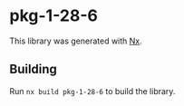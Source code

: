 # pkg-1-28-6

This library was generated with [Nx](https://nx.dev).

## Building

Run `nx build pkg-1-28-6` to build the library.
